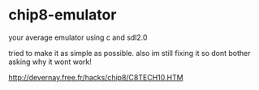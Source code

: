 # chip8-emulator
your average emulator using c and sdl2.0

tried to make it as simple as possible.
also im still fixing it so dont bother asking why it wont work!

http://devernay.free.fr/hacks/chip8/C8TECH10.HTM